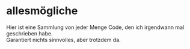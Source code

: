 # allesmögliche

Hier ist eine Sammlung von jeder Menge Code, den ich irgendwann mal geschrieben habe.<br>
Garantiert nichts sinnvolles, aber trotzdem da.
